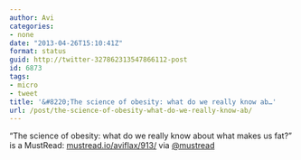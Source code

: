```yaml
---
author: Avi
categories:
- none
date: "2013-04-26T15:10:41Z"
format: status
guid: http://twitter-327862313547866112-post
id: 6873
tags:
- micro
- tweet
title: '&#8220;The science of obesity: what do we really know ab…'
url: /post/the-science-of-obesity-what-do-we-really-know-ab/
---
```

&#8220;The science of obesity: what do we really know about what makes us fat?&#8221; is a MustRead: [mustread.io/aviflax/913/](http://mustread.io/aviflax/913/) via [@mustread](http://twitter.com/mustread)